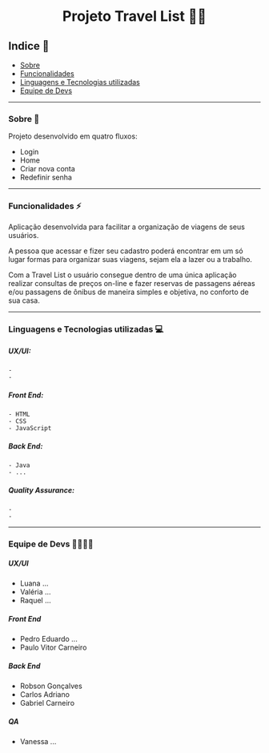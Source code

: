 <h1 align="center"> Projeto Travel List 🛫🧳 


## Indice 📌
- [Sobre](#sobre-📝)
- [Funcionalidades](#funcionalidades-⚡)
- [Linguagens e Tecnologias utilizadas](#linguagens-e-tecnologias-utilizadas-💻)
- [Equipe de Devs](#equipe-de-devs-👩‍💻👨‍💻)
---
### Sobre 📝
Projeto desenvolvido em quatro fluxos:

 - Login 
 - Home
 - Criar nova conta
 - Redefinir senha  
---
### Funcionalidades ⚡
Aplicação desenvolvida para facilitar a organização de viagens de seus usuários.

A pessoa que acessar e fizer seu cadastro poderá encontrar em um só lugar formas para organizar suas viagens, sejam ela a lazer ou a trabalho. 

Com a Travel List o usuário consegue dentro de uma única aplicação realizar consultas de preços on-line e fazer reservas de passagens aéreas e/ou passagens de ônibus de maneira simples e objetiva, no conforto de sua casa.

---
### Linguagens e Tecnologias utilizadas 💻

##### UX/UI:
    -
    -
##### Front End:
    - HTML
    - CSS
    - JavaScript
##### Back End:
    - Java
    - ...
##### Quality Assurance:
    -
    -
---
### Equipe de Devs 👩‍💻👨‍💻 <!-- add link linkedIn dos devs e sobrenomes -->
##### UX/UI
- Luana ...
- Valéria ...
- Raquel ...
##### Front End
- Pedro Eduardo ...
- Paulo Vitor Carneiro
##### Back End
- Robson Gonçalves
- Carlos Adriano
- Gabriel Carneiro
##### QA
- Vanessa ...

